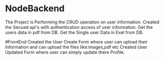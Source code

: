 # NodeBackend
The Project is Performing the CRUD operation on user information.
Created the Secued api's with authentication access of user information.
Get the users data in pdf from DB.
Get the Single user Data in Exel from DB.

#FrontEnd
Created the User Create Form where user can upload their Information and can upload the files like:images,pdf etc
Created User Updated Form where user can simply update there Profile.
